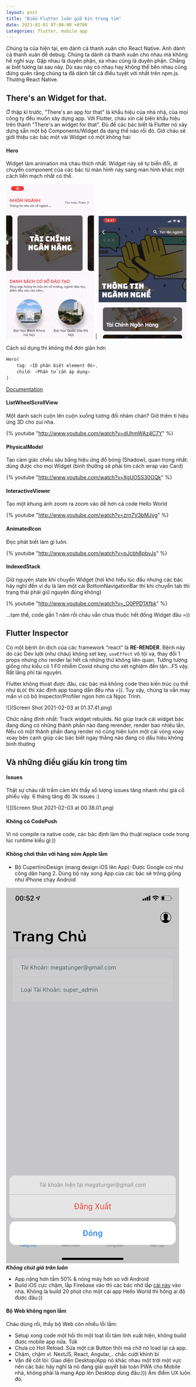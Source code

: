 ```yaml
---
layout: post
title: "Điều Flutter luôn giữ kín trong tim"
date: 2021-02-01 07:00:00 +0700
categories: flutter, mobile app
---
```


Chúng ta của hiện tại, em dành cả thanh xuân cho React Native. Anh dành cả thanh xuân để debug. Chúng ta dành cả thanh xuân cho nhau mà không hề nghĩ suy. Gặp nhau là duyên phận, xa nhau cũng là duyên phận. Chẳng ai biết tương lai sau này. Dù sau này có nhau hay không thể bên nhau cũng đừng quên rằng chúng ta đã dành tất cả điều tuyệt vời nhất trên npm.js. Thương React Native.

## There's an Widget for that.

Ở thập kỉ trước, "There's an app for that" là khẩu hiệu của nhà nhà, của mọi công ty đều muốn xây dựng app. Với Flutter, cháu xin cải biên khẩu hiệu trên thành "There's an widget for that". Đủ để các bác biết là Flutter nó xây dựng sẵn một bộ Components/Widget đa dạng thế nào rồi đó. Giờ cháu sẽ giới thiệu các bác một vài Widget có một không hai:

#### Hero

Widget làm animation mà cháu thích nhất. Widget này sẽ tự biến đổi, di chuyển component của các bác từ màn hình này sang màn hình khác một cách liền mạch nhất có thể.

![](hero_1.gif) | ![](hero_2.gif)

Cách sử dụng thì không thể đơn giản hơn

```dart
Hero(
    tag: <ID phân biệt element đó>,
    child: <Phần tử cần áp dụng>
)
```

[Documentation](https://flutter.dev/docs/development/ui/animations/hero-animations#basic-structure-of-a-hero-animation)

#### ListWheelScrollView

Một danh sách cuộn lên cuộn xuống tương đối nhàm chán? Giờ thêm tí hiệu ứng 3D cho zui nha.

{% youtube "http://www.youtube.com/watch?v=dUhmWAz4C7Y" %}

#### PhysicalModel

Tạo cảm giác chiều sâu bằng hiệu ứng đổ bóng (Shadow), quan trọng nhất: dùng được cho mọi Widget (bình thường sẽ phải tìm cách wrap vào Card)

{% youtube "http://www.youtube.com/watch?v=XgUOSS30OQk" %}

#### InteractiveViewer

Tạo một khung ảnh zoom ra zoom vào dễ hơn cả code Hello World

{% youtube "http://www.youtube.com/watch?v=zrn7V3bMJvg" %}

#### AnimatedIcon

Đọc phát biết làm gì luôn.

{% youtube "http://www.youtube.com/watch?v=pJcbh8pbvJs" %}

#### IndexedStack

Giữ nguyên state khi chuyển Widget (hơi khó hiểu lúc đầu nhưng các bác hãy nghĩ đến ví dụ là làm một cái BottomNavigationBar thì khi chuyển tab thì trạng thái phải giữ nguyên đúng không)

{% youtube "http://www.youtube.com/watch?v=_O0PPD1Xfbk" %}

...tạm thế, code gần 1 năm rồi cháu vẫn chưa thuộc hết đống Widget đâu =))

## Flutter Inspector

Có một bệnh ôn dịch của các framework "react" là **RE-RENDER**. Bệnh này do các Dev lười (như cháu) không set key, `useEffect` vô tội vạ, thay đổi 1 props nhưng cho render lại hết cả những thứ không liên quan. Tưởng tượng giống như kiểu có 1 F0 nhiễm Covid nhưng cho xét nghiệm đến tận...F5 vậy. Rất lãng phí tài nguyên.

Flutter không thoát được đâu, các bác mà không code theo kiến trúc cụ thể như `BLOC` thì xác định app toang dần đều nha =)). Tuy vậy, chúng ta vẫn may mắn vì có bộ Inspector/Profiler ngon hơn cả Ngọc Trinh.

![](Screen Shot 2021-02-03 at 01.37.41.png)

Chức năng đỉnh nhất: Track widget rebuilds. Nó giúp track cái widget bác đang dùng có những thành phần nào đang rerender, render bao nhiêu lần. Nếu có một thành phần đang render nó cũng hiện luôn một cái vòng xoay xoay bên cạnh giúp các bác biết ngay thằng nào đang có dấu hiệu không bình thường

## Và những điều giấu kín trong tim

#### Issues

Thật sự cháu rất trầm cảm khi thấy số lượng issues tăng nhanh như giá cổ phiếu vậy. 6 tháng tăng độ 3k issues :)

![](Screen Shot 2021-02-03 at 00.38.01.png)

#### Không có CodePush

Vì nó compile ra native code, các bác định làm thủ thuật replace code trong lúc runtime kiểu gì:))

#### Không chơi thân với hàng xóm Apple lắm

- Bộ CupertinoDesign (mang design iOS lên App): Được Google coi như công dân hạng 2. Dùng bộ này xong App của các bác sẽ trông giống như iPhone chạy Android

![](IMG_3659.PNG)
**_Không chút giả trân luôn_**

- App nặng hơn tầm 50% & nóng máy hơn so với Android
- Build iOS cực chậm, lắp Firebase vào thì các bác nhớ lắp [cái này](https://github.com/invertase/firestore-ios-sdk-frameworks) vào nha. Không là build 20 phút cho một cái app Hello World thì hông ai độ được đâu:))

#### Bộ Web không ngon lắm

Cháu dùng rồi, thấy bộ Web còn nhiều lỗi lắm:

- Setup xong code một hồi thì một loạt lỗi tâm linh xuất hiện, không build được mobile app nữa. Tứk
- Chưa có Hot Reload. Sửa một cái Button thôi mà chờ nó load lại cả app.
- Chậm, chậm vl. NextJS, React, Angular,.. chắc cười khinh bỉ
- Vấn đề cốt lõi: Giao diện Desktop/App nó khác nhau một trời một vực nên các bác hãy nghĩ là nó đang giải quyết bài toán PWA cho Mobile nhá, không phải là mang App lên Desktop dùng đâu:))) Âm điểm UX luôn đó.
